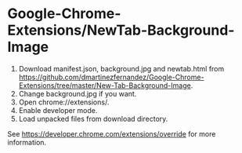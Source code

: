 # Google-Chrome-Extensions/NewTab-Background-Image
1. Download manifest.json, background.jpg and newtab.html from https://github.com/dmartinezfernandez/Google-Chrome-Extensions/tree/master/New-Tab-Background-Image.
2. Change background.jpg if you want.
3. Open chrome://extensions/.
4. Enable developer mode.
5. Load unpacked files from download directory.

See https://developer.chrome.com/extensions/override for more information.
